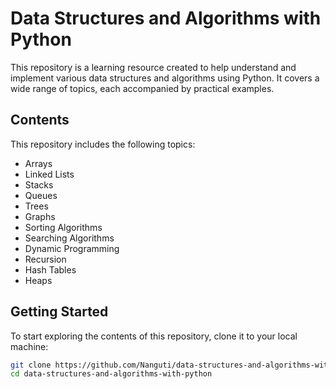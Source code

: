 # Data Structures and Algorithms with Python

This repository is a learning resource created to help understand and implement various data structures and algorithms using Python. It covers a wide range of topics, each accompanied by practical examples.

## Contents

This repository includes the following topics:

- Arrays
- Linked Lists
- Stacks
- Queues
- Trees
- Graphs
- Sorting Algorithms
- Searching Algorithms
- Dynamic Programming
- Recursion
- Hash Tables
- Heaps

## Getting Started

To start exploring the contents of this repository, clone it to your local machine:

```bash
git clone https://github.com/Nanguti/data-structures-and-algorithms-with-python.git
cd data-structures-and-algorithms-with-python
```
